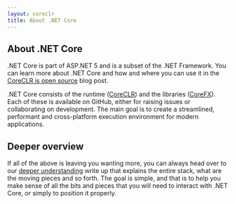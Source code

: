 ```yaml
---
layout: coreclr
title: About .NET Core
---
```

## About .NET Core
.NET Core is part of ASP.NET 5 and is a subset of the .NET Framework. You can learn more about .NET Core and how and where you can use it in the [CoreCLR is open source](http://blogs.msdn.com/b/dotnet/archive/2015/02/03/coreclr-is-now-open-source.aspx) blog post.

.NET Core consists of the runtime ([CoreCLR](https://github.com/dotnet/coreclr)) and the libraries ([CoreFX](https://github.com/dotnet/corefs)). Each of these is available on GitHub, either for raising issues or collaborating on development. The main goal is to create a streamlined, performant and cross-platform execution environment for modern applications.  

## Deeper overview
If all of the above is leaving you wanting more, you can always head over to our [deeper understanding](overview.html) write up that explains the entire stack, what are the moving pieces and so forth. The goal is simple, and that is to help you make sense of all the bits and pieces that you will need to interact with .NET Core, or simply to position it properly.